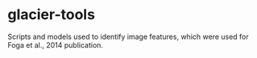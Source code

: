 # glacier-tools
Scripts and models used to identify image features, which were used for Foga et al., 2014 publication.
